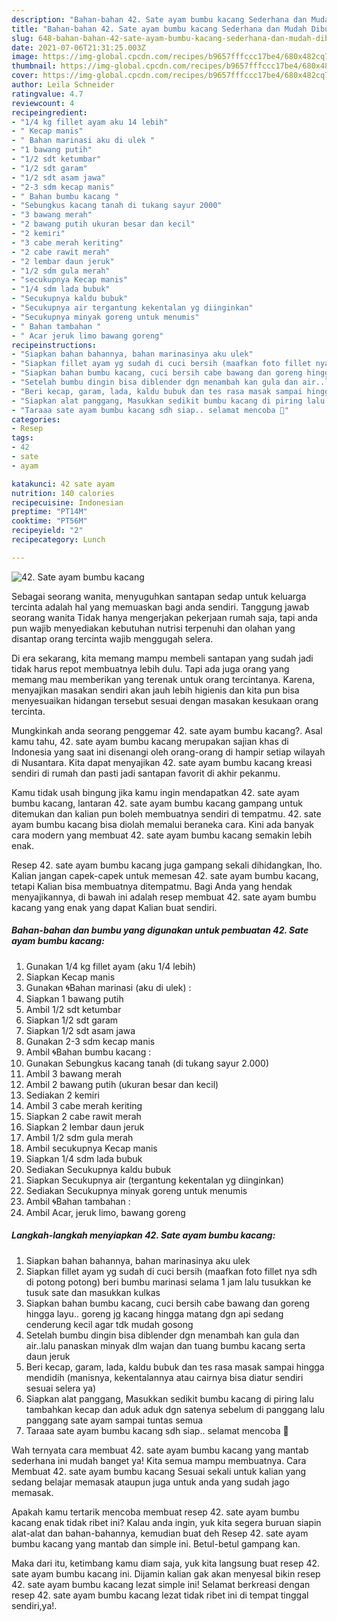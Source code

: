```yaml
---
description: "Bahan-bahan 42. Sate ayam bumbu kacang Sederhana dan Mudah Dibuat"
title: "Bahan-bahan 42. Sate ayam bumbu kacang Sederhana dan Mudah Dibuat"
slug: 648-bahan-bahan-42-sate-ayam-bumbu-kacang-sederhana-dan-mudah-dibuat
date: 2021-07-06T21:31:25.003Z
image: https://img-global.cpcdn.com/recipes/b9657fffccc17be4/680x482cq70/42-sate-ayam-bumbu-kacang-foto-resep-utama.jpg
thumbnail: https://img-global.cpcdn.com/recipes/b9657fffccc17be4/680x482cq70/42-sate-ayam-bumbu-kacang-foto-resep-utama.jpg
cover: https://img-global.cpcdn.com/recipes/b9657fffccc17be4/680x482cq70/42-sate-ayam-bumbu-kacang-foto-resep-utama.jpg
author: Leila Schneider
ratingvalue: 4.7
reviewcount: 4
recipeingredient:
- "1/4 kg fillet ayam aku 14 lebih"
- " Kecap manis"
- " Bahan marinasi aku di ulek "
- "1 bawang putih"
- "1/2 sdt ketumbar"
- "1/2 sdt garam"
- "1/2 sdt asam jawa"
- "2-3 sdm kecap manis"
- " Bahan bumbu kacang "
- "Sebungkus kacang tanah di tukang sayur 2000"
- "3 bawang merah"
- "2 bawang putih ukuran besar dan kecil"
- "2 kemiri"
- "3 cabe merah keriting"
- "2 cabe rawit merah"
- "2 lembar daun jeruk"
- "1/2 sdm gula merah"
- "secukupnya Kecap manis"
- "1/4 sdm lada bubuk"
- "Secukupnya kaldu bubuk"
- "Secukupnya air tergantung kekentalan yg diinginkan"
- "Secukupnya minyak goreng untuk menumis"
- " Bahan tambahan "
- " Acar jeruk limo bawang goreng"
recipeinstructions:
- "Siapkan bahan bahannya, bahan marinasinya aku ulek"
- "Siapkan fillet ayam yg sudah di cuci bersih (maafkan foto fillet nya sdh di potong potong) beri bumbu marinasi selama 1 jam lalu tusukkan ke tusuk sate dan masukkan kulkas"
- "Siapkan bahan bumbu kacang, cuci bersih cabe bawang dan goreng hingga layu.. goreng jg kacang hingga matang dgn api sedang cenderung kecil agar tdk mudah gosong"
- "Setelah bumbu dingin bisa diblender dgn menambah kan gula dan air..lalu panaskan minyak dlm wajan dan tuang bumbu kacang serta daun jeruk"
- "Beri kecap, garam, lada, kaldu bubuk dan tes rasa masak sampai hingga mendidih (manisnya, kekentalannya atau cairnya bisa diatur sendiri sesuai selera ya)"
- "Siapkan alat panggang, Masukkan sedikit bumbu kacang di piring lalu tambahkan kecap dan aduk aduk dgn satenya sebelum di panggang lalu panggang sate ayam sampai tuntas semua"
- "Taraaa sate ayam bumbu kacang sdh siap.. selamat mencoba 🥳"
categories:
- Resep
tags:
- 42
- sate
- ayam

katakunci: 42 sate ayam 
nutrition: 140 calories
recipecuisine: Indonesian
preptime: "PT14M"
cooktime: "PT56M"
recipeyield: "2"
recipecategory: Lunch

---
```



![42. Sate ayam bumbu kacang](https://img-global.cpcdn.com/recipes/b9657fffccc17be4/680x482cq70/42-sate-ayam-bumbu-kacang-foto-resep-utama.jpg)

Sebagai seorang wanita, menyuguhkan santapan sedap untuk keluarga tercinta adalah hal yang memuaskan bagi anda sendiri. Tanggung jawab seorang  wanita Tidak hanya mengerjakan pekerjaan rumah saja, tapi anda pun wajib menyediakan kebutuhan nutrisi terpenuhi dan olahan yang disantap orang tercinta wajib menggugah selera.

Di era  sekarang, kita memang mampu membeli santapan yang sudah jadi tidak harus repot membuatnya lebih dulu. Tapi ada juga orang yang memang mau memberikan yang terenak untuk orang tercintanya. Karena, menyajikan masakan sendiri akan jauh lebih higienis dan kita pun bisa menyesuaikan hidangan tersebut sesuai dengan masakan kesukaan orang tercinta. 



Mungkinkah anda seorang penggemar 42. sate ayam bumbu kacang?. Asal kamu tahu, 42. sate ayam bumbu kacang merupakan sajian khas di Indonesia yang saat ini disenangi oleh orang-orang di hampir setiap wilayah di Nusantara. Kita dapat menyajikan 42. sate ayam bumbu kacang kreasi sendiri di rumah dan pasti jadi santapan favorit di akhir pekanmu.

Kamu tidak usah bingung jika kamu ingin mendapatkan 42. sate ayam bumbu kacang, lantaran 42. sate ayam bumbu kacang gampang untuk ditemukan dan kalian pun boleh membuatnya sendiri di tempatmu. 42. sate ayam bumbu kacang bisa diolah memalui beraneka cara. Kini ada banyak cara modern yang membuat 42. sate ayam bumbu kacang semakin lebih enak.

Resep 42. sate ayam bumbu kacang juga gampang sekali dihidangkan, lho. Kalian jangan capek-capek untuk memesan 42. sate ayam bumbu kacang, tetapi Kalian bisa membuatnya ditempatmu. Bagi Anda yang hendak menyajikannya, di bawah ini adalah resep membuat 42. sate ayam bumbu kacang yang enak yang dapat Kalian buat sendiri.

<!--inarticleads1-->

##### Bahan-bahan dan bumbu yang digunakan untuk pembuatan 42. Sate ayam bumbu kacang:

1. Gunakan 1/4 kg fillet ayam (aku 1/4 lebih)
1. Siapkan  Kecap manis
1. Gunakan  🌀Bahan marinasi (aku di ulek) :
1. Siapkan 1 bawang putih
1. Ambil 1/2 sdt ketumbar
1. Siapkan 1/2 sdt garam
1. Siapkan 1/2 sdt asam jawa
1. Gunakan 2-3 sdm kecap manis
1. Ambil  🌀Bahan bumbu kacang :
1. Gunakan Sebungkus kacang tanah (di tukang sayur 2.000)
1. Ambil 3 bawang merah
1. Ambil 2 bawang putih (ukuran besar dan kecil)
1. Sediakan 2 kemiri
1. Ambil 3 cabe merah keriting
1. Siapkan 2 cabe rawit merah
1. Siapkan 2 lembar daun jeruk
1. Ambil 1/2 sdm gula merah
1. Ambil secukupnya Kecap manis
1. Siapkan 1/4 sdm lada bubuk
1. Sediakan Secukupnya kaldu bubuk
1. Siapkan Secukupnya air (tergantung kekentalan yg diinginkan)
1. Sediakan Secukupnya minyak goreng untuk menumis
1. Ambil  🌀Bahan tambahan :
1. Ambil  Acar, jeruk limo, bawang goreng




<!--inarticleads2-->

##### Langkah-langkah menyiapkan 42. Sate ayam bumbu kacang:

1. Siapkan bahan bahannya, bahan marinasinya aku ulek
1. Siapkan fillet ayam yg sudah di cuci bersih (maafkan foto fillet nya sdh di potong potong) beri bumbu marinasi selama 1 jam lalu tusukkan ke tusuk sate dan masukkan kulkas
1. Siapkan bahan bumbu kacang, cuci bersih cabe bawang dan goreng hingga layu.. goreng jg kacang hingga matang dgn api sedang cenderung kecil agar tdk mudah gosong
1. Setelah bumbu dingin bisa diblender dgn menambah kan gula dan air..lalu panaskan minyak dlm wajan dan tuang bumbu kacang serta daun jeruk
1. Beri kecap, garam, lada, kaldu bubuk dan tes rasa masak sampai hingga mendidih (manisnya, kekentalannya atau cairnya bisa diatur sendiri sesuai selera ya)
1. Siapkan alat panggang, Masukkan sedikit bumbu kacang di piring lalu tambahkan kecap dan aduk aduk dgn satenya sebelum di panggang lalu panggang sate ayam sampai tuntas semua
1. Taraaa sate ayam bumbu kacang sdh siap.. selamat mencoba 🥳




Wah ternyata cara membuat 42. sate ayam bumbu kacang yang mantab sederhana ini mudah banget ya! Kita semua mampu membuatnya. Cara Membuat 42. sate ayam bumbu kacang Sesuai sekali untuk kalian yang sedang belajar memasak ataupun juga untuk anda yang sudah jago memasak.

Apakah kamu tertarik mencoba membuat resep 42. sate ayam bumbu kacang enak tidak ribet ini? Kalau anda ingin, yuk kita segera buruan siapin alat-alat dan bahan-bahannya, kemudian buat deh Resep 42. sate ayam bumbu kacang yang mantab dan simple ini. Betul-betul gampang kan. 

Maka dari itu, ketimbang kamu diam saja, yuk kita langsung buat resep 42. sate ayam bumbu kacang ini. Dijamin kalian gak akan menyesal bikin resep 42. sate ayam bumbu kacang lezat simple ini! Selamat berkreasi dengan resep 42. sate ayam bumbu kacang lezat tidak ribet ini di tempat tinggal sendiri,ya!.

